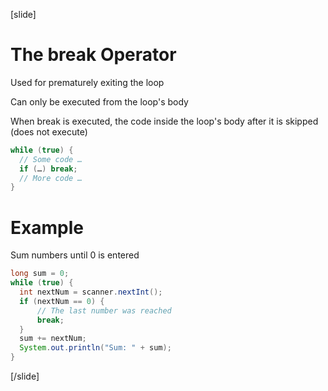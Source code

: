 [slide]
# The break Operator
Used for prematurely exiting the loop

Can only be executed from the loop's body

When break is executed, the code inside the loop's body after it is skipped (does not execute)
```java
while (true) {
  // Some code …
  if (…) break;
  // More code …
}
```
# Example
Sum numbers until 0 is entered
```java
long sum = 0;
while (true) {
  int nextNum = scanner.nextInt();
  if (nextNum == 0) {
      // The last number was reached
      break;
  }
  sum += nextNum;
  System.out.println("Sum: " + sum);
}
```
[/slide]
